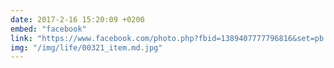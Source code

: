 ```yaml
---
date: 2017-2-16 15:20:09 +0200
embed: "facebook"
link: "https://www.facebook.com/photo.php?fbid=1389407777796816&set=pb.100001828228976.-2207520000.1491385782.&type=3&theater"
img: "/img/life/00321_item.md.jpg"
---
```


